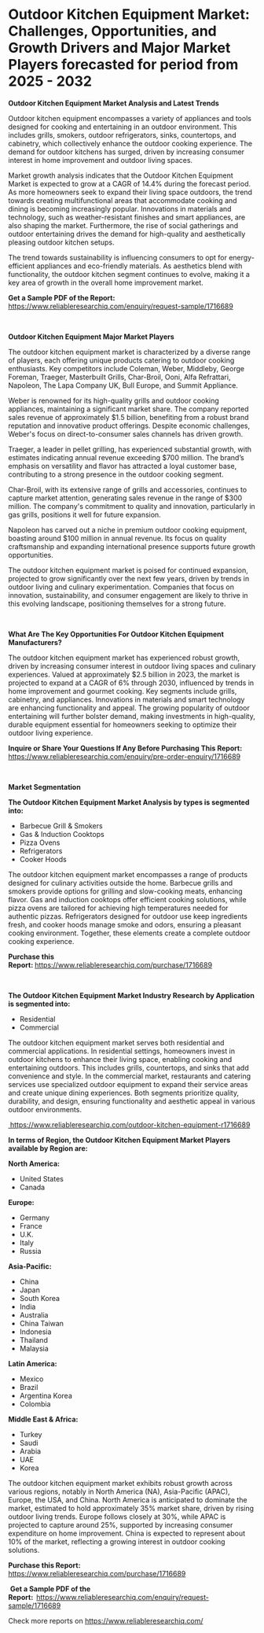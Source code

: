 <p><h1>Outdoor Kitchen Equipment Market: Challenges, Opportunities, and Growth Drivers and Major Market Players forecasted for period from 2025 - 2032</h1></p><p><strong>Outdoor Kitchen Equipment Market Analysis and Latest Trends</strong></p>
<p><p>Outdoor kitchen equipment encompasses a variety of appliances and tools designed for cooking and entertaining in an outdoor environment. This includes grills, smokers, outdoor refrigerators, sinks, countertops, and cabinetry, which collectively enhance the outdoor cooking experience. The demand for outdoor kitchens has surged, driven by increasing consumer interest in home improvement and outdoor living spaces.</p><p>Market growth analysis indicates that the Outdoor Kitchen Equipment Market is expected to grow at a CAGR of 14.4% during the forecast period. As more homeowners seek to expand their living space outdoors, the trend towards creating multifunctional areas that accommodate cooking and dining is becoming increasingly popular. Innovations in materials and technology, such as weather-resistant finishes and smart appliances, are also shaping the market. Furthermore, the rise of social gatherings and outdoor entertaining drives the demand for high-quality and aesthetically pleasing outdoor kitchen setups.</p><p>The trend towards sustainability is influencing consumers to opt for energy-efficient appliances and eco-friendly materials. As aesthetics blend with functionality, the outdoor kitchen segment continues to evolve, making it a key area of growth in the overall home improvement market.</p></p>
<p><strong>Get a Sample PDF of the Report:&nbsp;</strong> <a href="https://www.reliableresearchiq.com/enquiry/request-sample/1716689?utm_campaign=3006&utm_medium=2&utm_source=Github&utm_content=ia&utm_term=25032025&utm_id=outdoor-kitchen-equipment">https://www.reliableresearchiq.com/enquiry/request-sample/1716689</a></p>
<p>&nbsp;</p>
<p><strong>Outdoor Kitchen Equipment Major Market Players</strong></p>
<p><p>The outdoor kitchen equipment market is characterized by a diverse range of players, each offering unique products catering to outdoor cooking enthusiasts. Key competitors include Coleman, Weber, Middleby, George Foreman, Traeger, Masterbuilt Grills, Char-Broil, Ooni, Alfa Refrattari, Napoleon, The Lapa Company UK, Bull Europe, and Summit Appliance.</p><p>Weber is renowned for its high-quality grills and outdoor cooking appliances, maintaining a significant market share. The company reported sales revenue of approximately $1.5 billion, benefiting from a robust brand reputation and innovative product offerings. Despite economic challenges, Weber's focus on direct-to-consumer sales channels has driven growth.</p><p>Traeger, a leader in pellet grilling, has experienced substantial growth, with estimates indicating annual revenue exceeding $700 million. The brand’s emphasis on versatility and flavor has attracted a loyal customer base, contributing to a strong presence in the outdoor cooking segment.</p><p>Char-Broil, with its extensive range of grills and accessories, continues to capture market attention, generating sales revenue in the range of $300 million. The company's commitment to quality and innovation, particularly in gas grills, positions it well for future expansion.</p><p>Napoleon has carved out a niche in premium outdoor cooking equipment, boasting around $100 million in annual revenue. Its focus on quality craftsmanship and expanding international presence supports future growth opportunities.</p><p>The outdoor kitchen equipment market is poised for continued expansion, projected to grow significantly over the next few years, driven by trends in outdoor living and culinary experimentation. Companies that focus on innovation, sustainability, and consumer engagement are likely to thrive in this evolving landscape, positioning themselves for a strong future.</p></p>
<p>&nbsp;</p>
<p><strong>What Are The Key Opportunities For Outdoor Kitchen Equipment Manufacturers?</strong></p>
<p><p>The outdoor kitchen equipment market has experienced robust growth, driven by increasing consumer interest in outdoor living spaces and culinary experiences. Valued at approximately $2.5 billion in 2023, the market is projected to expand at a CAGR of 6% through 2030, influenced by trends in home improvement and gourmet cooking. Key segments include grills, cabinetry, and appliances. Innovations in materials and smart technology are enhancing functionality and appeal. The growing popularity of outdoor entertaining will further bolster demand, making investments in high-quality, durable equipment essential for homeowners seeking to optimize their outdoor living experience.</p></p>
<p><strong>Inquire or Share Your Questions If Any Before Purchasing This Report:</strong> <a href="https://www.reliableresearchiq.com/enquiry/pre-order-enquiry/1716689?utm_campaign=3006&utm_medium=2&utm_source=Github&utm_content=ia&utm_term=25032025&utm_id=outdoor-kitchen-equipment">https://www.reliableresearchiq.com/enquiry/pre-order-enquiry/1716689</a></p>
<p>&nbsp;</p>
<p><strong>Market Segmentation</strong></p>
<p><strong>The Outdoor Kitchen Equipment Market Analysis by types is segmented into:</strong></p>
<p><ul><li>Barbecue Grill & Smokers</li><li>Gas & Induction Cooktops</li><li>Pizza Ovens</li><li>Refrigerators</li><li>Cooker Hoods</li></ul></p>
<p><p>The outdoor kitchen equipment market encompasses a range of products designed for culinary activities outside the home. Barbecue grills and smokers provide options for grilling and slow-cooking meats, enhancing flavor. Gas and induction cooktops offer efficient cooking solutions, while pizza ovens are tailored for achieving high temperatures needed for authentic pizzas. Refrigerators designed for outdoor use keep ingredients fresh, and cooker hoods manage smoke and odors, ensuring a pleasant cooking environment. Together, these elements create a complete outdoor cooking experience.</p></p>
<p><strong>Purchase this Report:&nbsp;</strong><a href="https://www.reliableresearchiq.com/purchase/1716689?utm_campaign=3006&utm_medium=2&utm_source=Github&utm_content=ia&utm_term=25032025&utm_id=outdoor-kitchen-equipment">https://www.reliableresearchiq.com/purchase/1716689</a></p>
<p>&nbsp;</p>
<p><strong>The Outdoor Kitchen Equipment Market Industry Research by Application is segmented into:</strong></p>
<p><ul><li>Residential</li><li>Commercial</li></ul></p>
<p><p>The outdoor kitchen equipment market serves both residential and commercial applications. In residential settings, homeowners invest in outdoor kitchens to enhance their living space, enabling cooking and entertaining outdoors. This includes grills, countertops, and sinks that add convenience and style. In the commercial market, restaurants and catering services use specialized outdoor equipment to expand their service areas and create unique dining experiences. Both segments prioritize quality, durability, and design, ensuring functionality and aesthetic appeal in various outdoor environments.</p></p>
<p><a href="https://www.reliableresearchiq.com/outdoor-kitchen-equipment-r1716689?utm_campaign=3006&utm_medium=2&utm_source=Github&utm_content=ia&utm_term=25032025&utm_id=outdoor-kitchen-equipment">&nbsp;https://www.reliableresearchiq.com/outdoor-kitchen-equipment-r1716689</a></p>
<p><strong>In terms of Region, the Outdoor Kitchen Equipment Market Players available by Region are:</strong></p>
<p>
    <p> <strong> North America: </strong>
        <ul>
            <li>United States</li>
            <li>Canada</li>
        </ul>
        </p> 
    <p> <strong> Europe: </strong>
        <ul>
            <li>Germany</li>
            <li>France</li>
            <li>U.K.</li>
            <li>Italy</li>
            <li>Russia</li>
        </ul>
        </p> 
    <p> <strong> Asia-Pacific: </strong>
        <ul>
            <li>China</li>
            <li>Japan</li>
            <li>South Korea</li>
            <li>India</li>
            <li>Australia</li>
            <li>China Taiwan</li>
            <li>Indonesia</li>
            <li>Thailand</li>
            <li>Malaysia</li>
        </ul>
        </p> 
    <p> <strong> Latin America: </strong>
        <ul>
            <li>Mexico</li>
            <li>Brazil</li>
            <li>Argentina Korea</li>
            <li>Colombia</li>
        </ul>
        </p> 
    <p> <strong> Middle East & Africa: </strong>
        <ul>
            <li>Turkey</li>
            <li>Saudi</li>
            <li>Arabia</li>
            <li>UAE</li>
            <li>Korea</li>
        </ul>
    </p>
    </p>
<p><p>The outdoor kitchen equipment market exhibits robust growth across various regions, notably in North America (NA), Asia-Pacific (APAC), Europe, the USA, and China. North America is anticipated to dominate the market, estimated to hold approximately 35% market share, driven by rising outdoor living trends. Europe follows closely at 30%, while APAC is projected to capture around 25%, supported by increasing consumer expenditure on home improvement. China is expected to represent about 10% of the market, reflecting a growing interest in outdoor cooking solutions.</p></p>
<p><strong>Purchase this Report: </strong><a href="https://www.reliableresearchiq.com/purchase/1716689?utm_campaign=3006&utm_medium=2&utm_source=Github&utm_content=ia&utm_term=25032025&utm_id=outdoor-kitchen-equipment">https://www.reliableresearchiq.com/purchase/1716689</a></p>
<p>&nbsp;<strong>Get a Sample PDF of the Report:&nbsp;&nbsp;</strong><a href="https://www.reliableresearchiq.com/enquiry/request-sample/1716689?utm_campaign=3006&utm_medium=2&utm_source=Github&utm_content=ia&utm_term=25032025&utm_id=outdoor-kitchen-equipment">https://www.reliableresearchiq.com/enquiry/request-sample/1716689</a></p>
<p><strong></strong></p>
<p>Check more reports on <a href="https://www.reliableresearchiq.com/?utm_campaign=3006&utm_medium=2&utm_source=Github&utm_content=ia&utm_term=25032025&utm_id=outdoor-kitchen-equipment">https://www.reliableresearchiq.com/</a></p>